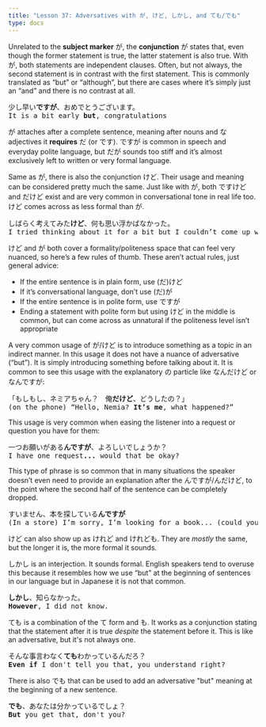 ```yaml
---
title: "Lesson 37: Adversatives with が, けど, しかし, and ても/でも"
type: docs
---
```



Unrelated to the **subject marker** が, the **conjunction** が states that, even though the former statement is true, the latter statement is also true. With が, both statements are independent clauses. Often, but not always, the second statement is in contrast with the first statement. This is commonly translated as “but” or “although”, but there are cases where it’s simply just an “and” and there is no contrast at all.

<pre>
少し早い<b>ですが</b>、おめでとうございます。
It is a bit early <b>but</b>, congratulations
</pre>

が attaches after a complete sentence, meaning after nouns and な adjectives it **requires** だ (or です). ですが is common in speech and everyday polite language, but だが sounds too stiff and it’s almost exclusively left to written or very formal language.

Same as が, there is also the conjunction けど. Their usage and meaning can be considered pretty much the same. Just like with が, both ですけど and だけど exist and are very common in conversational tone in real life too. けど comes across as less formal than が. 

<pre>
しばらく考えてみた<b>けど</b>、何も思い浮かばなかった。
I tried thinking about it for a bit but I couldn’t come up with anything.
</pre>

けど and が both cover a formality/politeness space that can feel very nuanced, so here’s a few rules of thumb. These aren’t actual rules, just general advice:

- If the entire sentence is in plain form, use (だ)けど
- If it’s conversational language, don’t use (だ)が
- If the entire sentence is in polite form, use ですが
- Ending a statement with polite form but using けど in the middle is common, but can come across as unnatural if the politeness level isn’t appropriate

A very common usage of が/けど is to introduce something as a topic in an indirect manner. In this usage it does not have a nuance of adversative (“but”). It is simply introducing something before talking about it. It is common to see this usage with the explanatory の particle like なんだけど or なんですが:

<pre>
「もしもし、ネミアちゃん？　俺<b>だけど</b>、どうしたの？」
(on the phone) “Hello, Nemia? <b>It’s me</b>, what happened?”
</pre>

This usage is very common when easing the listener into a request or question you have for them:

<pre>
一つお願いがある<b>んですが</b>、よろしいでしょうか？
I have one request<b>...</b> would that be okay?
</pre>

This type of phrase is so common that in many situations the speaker doesn’t even need to provide an explanation after the んですが/んだけど, to the point where the second half of the sentence can be completely dropped.

<pre>
すいません、本を探している<b>んですが</b>
(In a store) I’m sorry, I’m looking for a book... (could you help me?)
</pre>

けど can also show up as けれど and けれども. They are *mostly* the same, but the longer it is, the more formal it sounds.

しかし is an interjection. It sounds formal. English speakers tend to overuse this because it resembles how we use “but” at the beginning of sentences in our language but in Japanese it is not that common.

<pre>
<b>しかし</b>、知らなかった。
<b>However</b>, I did not know.
</pre>

ても is a combination of the て form and も. It works as a conjunction stating that the statement after it is true *despite* the statement before it. This is like an adversative, but it's not always one.

<pre>
そんな事言わなく<b>ても</b>わかっているんだろ？
<b>Even if</b> I don't tell you that, you understand right?
</pre>

There is also でも that can be used to add an adversative "but" meaning at the beginning of a new sentence.

<pre>
<b>でも</b>、あなたは分かっているでしょ？
<b>But</b> you get that, don't you?
</pre>